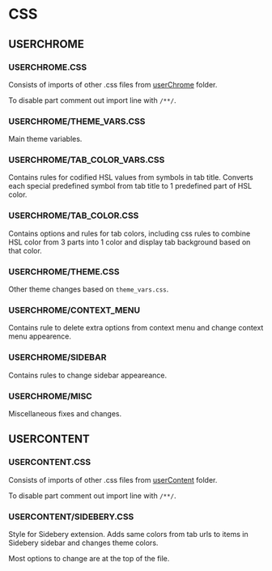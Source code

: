 # CSS

## USERCHROME

### USERCHROME.CSS

Consists of imports of other .css files from [userChrome](./css/userChrome/) folder. 

To disable part comment out import line with `/**/`.

### USERCHROME/THEME_VARS.CSS

Main theme variables.

### USERCHROME/TAB_COLOR_VARS.CSS

Contains rules for codified HSL values from symbols in tab title. Converts each special predefined symbol from tab title to 1 predefined part of HSL color.

### USERCHROME/TAB_COLOR.CSS

Contains options and rules for tab colors, including css rules to combine HSL color from 3 parts into 1 color and display tab background based on that color.

### USERCHROME/THEME.CSS

Other theme changes based on `theme_vars.css`.

### USERCHROME/CONTEXT_MENU

Contains rule to delete extra options from context menu and change context menu appearence.

### USERCHROME/SIDEBAR

Contains rules to change sidebar appeareance.

### USERCHROME/MISC

Miscellaneous fixes and changes.

## USERCONTENT

### USERCONTENT.CSS

Consists of imports of other .css files from [userContent](./css/userContent/) folder.

To disable part comment out import line with `/**/`.

### USERCONTENT/SIDEBERY.CSS

Style for Sidebery extension. Adds same colors from tab urls to items in Sidebery sidebar and changes theme colors.

Most options to change are at the top of the file.